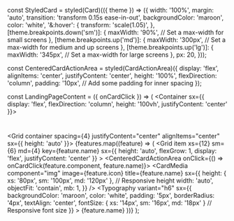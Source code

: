 const StyledCard = styled(Card)(({ theme }) => ({
  width: '100%',
  margin: 'auto',
  transition: 'transform 0.15s ease-in-out',
  backgroundColor: 'maroon',
  color: 'white',
  '&:hover': {
    transform: 'scale(1.05)',
  },
  [theme.breakpoints.down('sm')]: {
    maxWidth: '90%',  // Set a max-width for small screens
  },
  [theme.breakpoints.up('md')]: {
    maxWidth: '300px',  // Set a max-width for medium and up screens
  },
  [theme.breakpoints.up('lg')]: {
    maxWidth: '345px',  // Set a max-width for large screens
  },
  px: 20,
}));

const CenteredCardActionArea = styled(CardActionArea)({
  display: 'flex',
  alignItems: 'center',
  justifyContent: 'center',
  height: '100%',
  flexDirection: 'column',
  padding: '10px',  // Add some padding for inner spacing
});

const LandingPageContent = ({ onCardClick }) => (
  <ThemeProvider theme={theme}>
    <Container sx={{ display: 'flex', flexDirection: 'column', height: '100vh', justifyContent: 'center' }}>
      <h1></h1>
      <Grid container spacing={4} justifyContent="center" alignItems="center" sx={{ height: 'auto' }}>
        {features.map((feature) => (
          <Grid 
            item 
            xs={12} sm={6} md={4} 
            key={feature.name} 
            sx={{ height: 'auto', flexGrow: 1, display: 'flex', justifyContent: 'center' }}
          >
            <StyledCard>
              <CenteredCardActionArea onClick={() => onCardClick(feature.component, feature.name)}>
                <CardMedia
                  component="img"
                  image={feature.icon}
                  title={feature.name}
                  sx={{
                    height: { xs: '80px', sm: '100px', md: '120px' },  // Responsive height
                    width: 'auto',
                    objectFit: 'contain',
                    mb: 1,
                  }}
                />
                <Typography 
                  variant="h6" 
                  sx={{
                    backgroundColor: 'maroon',
                    color: 'white',
                    padding: '5px',
                    borderRadius: '4px',
                    textAlign: 'center',
                    fontSize: { xs: '14px', sm: '16px', md: '18px' }  // Responsive font size
                  }}
                >
                  {feature.name}
                </Typography>
              </CenteredCardActionArea>
            </StyledCard>
          </Grid>
        ))}
      </Grid>
    </Container>
  </ThemeProvider>
);
